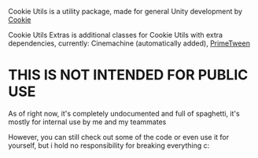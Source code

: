 Cookie Utils is a utility package, made for general Unity development by [Cookie](https://github.com/cookie1170)

Cookie Utils Extras is additional classes for Cookie Utils with extra dependencies, currently:
    Cinemachine (automatically added),
    [PrimeTween](https://github.com/KyryloKuzyk/PrimeTween)

# THIS IS NOT INTENDED FOR PUBLIC USE
As of right now, it's completely undocumented and full of spaghetti, it's mostly for internal use by me and my teammates

However, you can still check out some of the code or even use it for yourself, but i hold no responsibility for breaking everything c:
